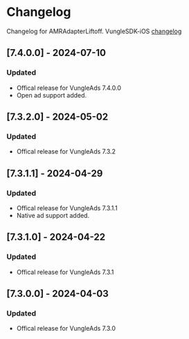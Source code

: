 # Changelog

Changelog for AMRAdapterLiftoff. 
VungleSDK-iOS [changelog](https://support.vungle.com/hc/en-us/articles/360002925791-Integrate-Vungle-SDK-for-iOS)

## [7.4.0.0] - 2024-07-10
### Updated
- Offical release for VungleAds 7.4.0.0
- Open ad support added.

## [7.3.2.0] - 2024-05-02
### Updated
- Offical release for VungleAds 7.3.2

## [7.3.1.1] - 2024-04-29
### Updated
- Offical release for VungleAds 7.3.1.1
- Native ad support added.

## [7.3.1.0] - 2024-04-22
### Updated
- Offical release for VungleAds 7.3.1

## [7.3.0.0] - 2024-04-03
### Updated
- Offical release for VungleAds 7.3.0
